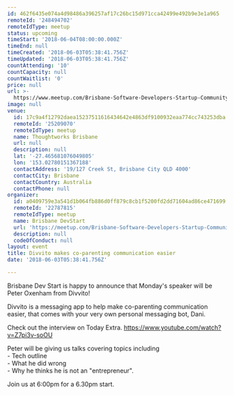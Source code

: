 ```yaml
---
id: 462f6435e074a4d98486a396257af17c26bc15d971cca42499e492b9e3e1a965
remoteId: '248494702'
remoteIdType: meetup
status: upcoming
timeStart: '2018-06-04T08:00:00.000Z'
timeEnd: null
timeCreated: '2018-06-03T05:38:41.756Z'
timeUpdated: '2018-06-03T05:38:41.756Z'
countAttending: '10'
countCapacity: null
countWaitlist: '0'
price: null
url: >-
  https://www.meetup.com/Brisbane-Software-Developers-Startup-Community/events/248494702/
image: null
venue:
  id: 17c9a4f12792daea15237511616434642e4863df9100932eaa774cc743253dba
  remoteId: '25209070'
  remoteIdType: meetup
  name: Thoughtworks Brisbane
  url: null
  description: null
  lat: '-27.465681076049805'
  lon: '153.02780151367188'
  contactAddress: '19/127 Creek St, Brisbane City QLD 4000'
  contactCity: Brisbane
  contactCountry: Australia
  contactPhone: null
organizer:
  id: a0409759e3a541d1b064fb886d0ff879c8cb1f5200fd2dd71604ad86ce471699
  remoteId: '22787815'
  remoteIdType: meetup
  name: Brisbane DevStart
  url: 'https://meetup.com/Brisbane-Software-Developers-Startup-Community'
  description: null
  codeOfConduct: null
layout: event
title: Divvito makes co-parenting communication easier
date: '2018-06-03T05:38:41.756Z'

---
```

<p>Brisbane Dev Start is happy to announce that Monday's speaker will be Peter Oxenham from Divvito!</p> <p>Divvito is a messaging app to help make co-parenting communication easier, that comes with your very own personal messaging bot, Dani.</p> <p>Check out the interview on Today Extra. <a href="https://www.youtube.com/watch?v=Z7pi3v-soOU" class="embedded">https://www.youtube.com/watch?v=Z7pi3v-soOU</a></p> <p>Peter will be giving us talks covering topics including<br/>- Tech outline<br/>- What he did wrong<br/>- Why he thinks he is not an "entrepreneur".</p> <p>Join us at 6:00pm for a 6.30pm start.</p>
